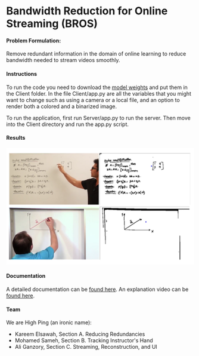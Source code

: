 # Bandwidth Reduction for Online Streaming (BROS)
#### Problem Formulation:
Remove redundant information in the domain of online learning to reduce bandwidth needed to stream videos smoothly.

#### Instructions
To run the code you need to download the [model weights](https://drive.google.com/open?id=1A63-SeM1nZeB8d5VfW1cN3j0VSSIj01o) and put them in the Client folder. In the file Client/app.py are all the variables that you might want to change such as using a camera or a local file, and an option to render both a colored and a binarized image.

To run the application, first run Server/app.py to run the server. Then move into the Client directory and run the app.py script.

#### Results
![Reduced Frames Examples](results/results.png "Reduced Frames")

#### Documentation
A detailed documentation can be [found here](https://drive.google.com/open?id=19PL7v864DR6zMe8YZwuvf0tsw9yDUB_Y).
An explanation video can be [found here](https://drive.google.com/open?id=1U0yhN_ns0gGvCQ1EkgkCCHOL2yXEwabu).

#### Team
We are High Ping (an ironic name):

* Kareem Elsawah, Section A. Reducing Redundancies
* Mohamed Sameh,  Section B. Tracking Instructor's Hand
* Ali Ganzory,    Section C. Streaming, Reconstruction, and UI
